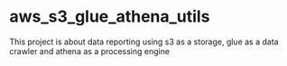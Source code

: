 # aws_s3_glue_athena_utils
This project is about data reporting using s3 as a storage, glue as a data crawler and athena as a processing engine
